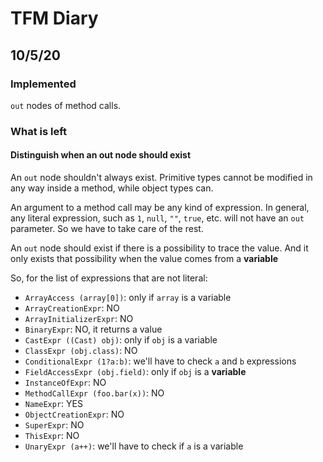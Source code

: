 # TFM Diary

## 10/5/20

### Implemented

`out` nodes of method calls.

### What is left

#### Distinguish when an out node should exist

An `out` node shouldn't always exist. Primitive types cannot be modified in any way inside a method, while object types can.

An argument to a method call may be any kind of expression. In general, any literal expression, such as `1`, `null`, `""`, `true`, etc. will not have an `out` parameter. So we have to take care of the rest.

An `out` node should exist if there is a possibility to trace the value. And it only exists that possibility when the value comes from a **variable**

So, for the list of expressions that are not literal:
- `ArrayAccess (array[0])`: only if `array` is a variable
- `ArrayCreationExpr`: NO
- `ArrayInitializerExpr`: NO
- `BinaryExpr`: NO, it returns a value
- `CastExpr ((Cast) obj)`: only if `obj` is a variable
- `ClassExpr (obj.class)`: NO
- `ConditionalExpr (1?a:b)`: we'll have to check `a` and `b` expressions
- `FieldAccessExpr (obj.field)`: only if `obj` is a **variable** 
- `InstanceOfExpr`: NO
- `MethodCallExpr (foo.bar(x))`: NO
- `NameExpr`: YES
- `ObjectCreationExpr`: NO
- `SuperExpr`: NO
- `ThisExpr`: NO
- `UnaryExpr (a++)`: we'll have to check if `a` is a variable